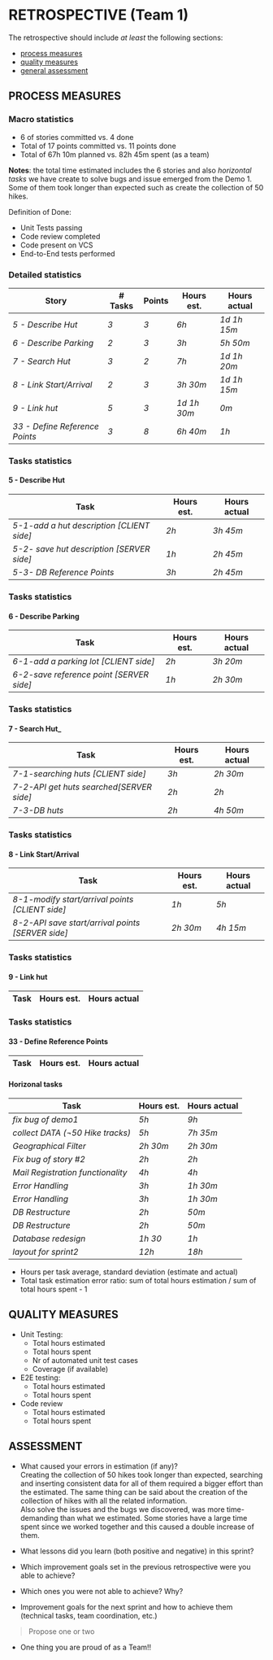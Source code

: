 RETROSPECTIVE (Team 1)
=====================================

The retrospective should include _at least_ the following
sections:

- [process measures](#process-measures)
- [quality measures](#quality-measures)
- [general assessment](#assessment)

## PROCESS MEASURES 

### Macro statistics

- 6 of stories committed vs. 4 done 
- Total of 17 points committed vs. 11 points done 
- Total of 67h 10m planned  vs. 82h 45m spent (as a team)

**Notes**: the total time estimated includes the 6 stories and also _horizontal tasks_ we have create to solve bugs and issue emerged from the Demo 1. Some of them took longer than expected such as create the collection of 50 hikes.

 Definition of Done: 
- Unit Tests passing
- Code review completed
- Code present on VCS
- End-to-End tests performed


### Detailed statistics

| Story  | # Tasks | Points | Hours est. | Hours actual |
|--------|---------|--------|------------|--------------|
| _5 - Describe Hut_            | _3_ | _3_ | _6h_ | _1d 1h 15m_ |
| _6 - Describe Parking_        | _2_ | _3_ | _3h_ | _5h 50m_ |
| _7 - Search Hut_              | _3_  | _2_ |_7h_ | _1d 1h 20m_ |
| _8 - Link Start/Arrival_      | _2_ | _3_ | _3h 30m_ | _1d 1h 15m_ |
| _9 - Link hut_                | _5_ | _3_ | _1d 1h 30m_ | _0m_ |
| _33 - Define Reference Points_| _3_ | _8_ | _6h 40m_ | _1h_ |


### Tasks statistics
#### 5 - Describe Hut
| Task | Hours est. | Hours actual |
|------|------------|--------------|
| _5-1-add a hut description [CLIENT side]_  |  _2h_  |  _3h 45m_  |
| _5-2- save hut description [SERVER side]_  |  _1h_  |  _2h 45m_  |
| _5-3- DB Reference Points_  |  _3h_  |  _2h 45m_  |


### Tasks statistics
#### 6 - Describe Parking
| Task | Hours est. | Hours actual |
|------|------------|--------------|
| _6-1-add a parking lot [CLIENT side]_  |  _2h_  |  _3h 20m_  |
| _6-2-save reference point [SERVER side]_  |  _1h_  |  _2h 30m_  |


### Tasks statistics
#### 7 - Search Hut_ 
| Task | Hours est. | Hours actual |
|------|------------|--------------|
| _7-1-searching huts [CLIENT side]_  |  _3h_  |  _2h 30m_  |
| _7-2-API get huts searched[SERVER side]_  |  _2h_  |  _2h_  |
| _7-3-DB huts_  |  _2h_  |  _4h 50m_  |


### Tasks statistics
#### 8 - Link Start/Arrival
| Task | Hours est. | Hours actual |
|------|------------|--------------|
| _8-1-modify start/arrival points [CLIENT side]_  |  _1h_  |  _5h_  |
| _8-2-API save start/arrival points [SERVER side]_  |  _2h 30m_  |  _4h 15m_  |


### Tasks statistics
#### 9 - Link hut
| Task | Hours est. | Hours actual |
|------|------------|--------------|

### Tasks statistics
#### 33 - Define Reference Points
| Task | Hours est. | Hours actual |
|------|------------|--------------|

#### Horizonal tasks
| Task | Hours est. | Hours actual |
|------|------------|--------------|
| _fix bug of demo1_  |  _5h_  |  _9h_  |
| _collect DATA (¬50 Hike tracks)_  |  _5h_  |  _7h 35m_  |
| _Geographical Filter_  |  _2h 30m_  |  _2h 30m_  |
| _Fix bug of story #2_  |  _2h_  |  _2h_  |
| _Mail Registration functionality_  |  _4h_  |  _4h_  |
| _Error Handling_  |  _3h_  |  _1h 30m_  |
| _Error Handling_  |  _3h_  |  _1h 30m_  |
| _DB Restructure_  |  _2h_  |  _50m_  |
| _DB Restructure_  |  _2h_  |  _50m_  |
| _Database redesign_  |  _1h 30_  |  _1h_  |
| _layout for sprint2_  |  _12h_  |  _18h_  |



- Hours per task average, standard deviation (estimate and actual)
- Total task estimation error ratio: sum of total hours estimation / sum of total hours spent - 1

  
## QUALITY MEASURES 

- Unit Testing:
  - Total hours estimated
  - Total hours spent
  - Nr of automated unit test cases 
  - Coverage (if available)
- E2E testing:
  - Total hours estimated
  - Total hours spent
- Code review 
  - Total hours estimated 
  - Total hours spent
  


## ASSESSMENT

- What caused your errors in estimation (if any)?  
Creating the collection of 50 hikes took longer than expected, searching and inserting consistent data for all of them required a bigger effort than the estimated. The same thing can be said about the creation of the collection of hikes with all the related information.  
Also solve the issues and the bugs we discovered, was more time-demanding than what we estimated.
Some stories have a large time spent since we worked together and this caused a double increase of them.

- What lessons did you learn (both positive and negative) in this sprint?

- Which improvement goals set in the previous retrospective were you able to achieve? 
  
- Which ones you were not able to achieve? Why?  

- Improvement goals for the next sprint and how to achieve them (technical tasks, team coordination, etc.)

> Propose one or two

- One thing you are proud of as a Team!!
